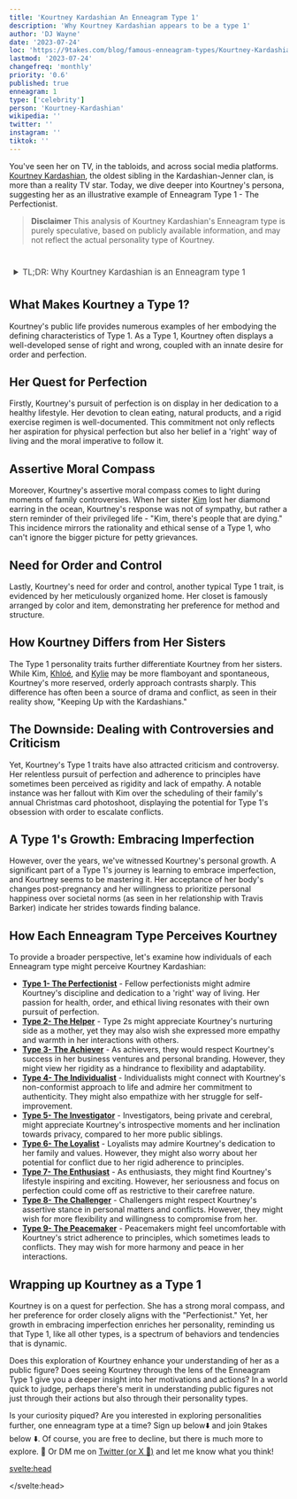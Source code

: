 ```yaml
---
title: 'Kourtney Kardashian An Enneagram Type 1'
description: 'Why Kourtney Kardashian appears to be a type 1'
author: 'DJ Wayne'
date: '2023-07-24'
loc: 'https://9takes.com/blog/famous-enneagram-types/Kourtney-Kardashian'
lastmod: '2023-07-24'
changefreq: 'monthly'
priority: '0.6'
published: true
enneagram: 1
type: ['celebrity']
person: 'Kourtney-Kardashian'
wikipedia: ''
twitter: ''
instagram: ''
tiktok: ''
---
```


<!-- // notes:  -->

<script>
	import  PopCard  from "../../../lib/components/atoms/PopCard.svelte";
</script>

<p class="firstLetter">You've seen her on TV, in the tabloids, and across social media platforms. <a class="external-link" target="_blank" rel="noopener noreferrer" href="https://en.wikipedia.org/wiki/Kourtney_Kardashian">Kourtney Kardashian</a>, the oldest sibling in the Kardashian-Jenner clan, is more than a reality TV star. Today, we dive deeper into Kourtney's persona, suggesting her as an illustrative example of Enneagram Type 1 - The Perfectionist.</p>

> **Disclaimer** This analysis of Kourtney Kardashian's Enneagram type is purely speculative, based on publicly available information, and may not reflect the actual personality type of Kourtney.

<div
	style="display: flex;
    justify-content: center;
    margin: 1rem 0;
	"
>
	<PopCard
		image={`/types/1s/${'Kourtney-Kardashian'}.webp`}
		showIcon={false}
		enneagramType="1"
		displayText="Kourtney Kardashian"
		subtext=""
	/>
</div>

<details>
<summary class="accordion">TL;DR: Why Kourtney Kardashian is an Enneagram type 1</summary>
<div class="panel">
<ul>
<li><b>Kourtney's Pursuit of Perfection:</b> Top of mind when thinking about Kourtney Kardashian is her unwavering dedication to health and organization. As an Enneagram Type 1, her commitment to a clean diet, natural products, and an orderly environment underlines her pursuit of an ideal lifestyle and moral rectitude.
</li>
<li><b>Inside Kourtney's World:</b> Delving into Kourtney's inner world, her daily decisions seem guided by a strong ethical compass and a desire for order. Whether it's making morally conscious choices in her business or methodically organizing her home, these actions reveal a mind driven by the need for perfection and righteousness.
</li>
<li><b>Controversy and Criticism:</b> Kourtney's Type 1 traits have not always been received positively. A notable instance was her conflict with sister Kim over scheduling their Christmas card photoshoot. This controversy showcases Type 1's potential rigidity and their core fear of being seen as corrupt or defective. An empathetic view may interpret Kourtney's actions as a strive for order amidst perceived chaos.
</li>
<li><b>Kourtney's Core Motivation:</b> Kourtney's actions can be traced back to her core Type 1 motivation: the pursuit of the 'right' way of living. Whether it's her business ventures, lifestyle choices, or even her handling of controversies, Kourtney seems driven by her aspiration for perfection and her belief in a moral imperative to follow it.
</li>
</ul>
  </div>
</details>

## What Makes Kourtney a Type 1?

Kourtney's public life provides numerous examples of her embodying the defining characteristics of Type 1. As a Type 1, Kourtney often displays a well-developed sense of right and wrong, coupled with an innate desire for order and perfection.

## Her Quest for Perfection

Firstly, Kourtney's pursuit of perfection is on display in her dedication to a healthy lifestyle. Her devotion to clean eating, natural products, and a rigid exercise regimen is well-documented. This commitment not only reflects her aspiration for physical perfection but also her belief in a 'right' way of living and the moral imperative to follow it.

## Assertive Moral Compass

Moreover, Kourtney's assertive moral compass comes to light during moments of family controversies. When her sister <a href="/blog/famous-enneagram-types/Kim-Kardashian">Kim</a> lost her diamond earring in the ocean, Kourtney's response was not of sympathy, but rather a stern reminder of their privileged life - "Kim, there's people that are dying." This incidence mirrors the rationality and ethical sense of a Type 1, who can't ignore the bigger picture for petty grievances.

## Need for Order and Control

Lastly, Kourtney's need for order and control, another typical Type 1 trait, is evidenced by her meticulously organized home. Her closet is famously arranged by color and item, demonstrating her preference for method and structure.

## How Kourtney Differs from Her Sisters

The Type 1 personality traits further differentiate Kourtney from her sisters. While Kim, <a href="/blog/famous-enneagram-types/Khloe-Kardashian">Khloé</a>, and <a href="/blog/famous-enneagram-types/Kylie-Jenner">Kylie</a> may be more flamboyant and spontaneous, Kourtney's more reserved, orderly approach contrasts sharply. This difference has often been a source of drama and conflict, as seen in their reality show, "Keeping Up with the Kardashians."

## The Downside: Dealing with Controversies and Criticism

Yet, Kourtney's Type 1 traits have also attracted criticism and controversy. Her relentless pursuit of perfection and adherence to principles have sometimes been perceived as rigidity and lack of empathy. A notable instance was her fallout with Kim over the scheduling of their family's annual Christmas card photoshoot, displaying the potential for Type 1's obsession with order to escalate conflicts.

## A Type 1's Growth: Embracing Imperfection

However, over the years, we've witnessed Kourtney's personal growth. A significant part of a Type 1's journey is learning to embrace imperfection, and Kourtney seems to be mastering it. Her acceptance of her body's changes post-pregnancy and her willingness to prioritize personal happiness over societal norms (as seen in her relationship with Travis Barker) indicate her strides towards finding balance.

## How Each Enneagram Type Perceives Kourtney

To provide a broader perspective, let's examine how individuals of each Enneagram type might perceive Kourtney Kardashian:

- **[Type 1- The Perfectionist](/blog/enneagram/enneagram-type-1)** - Fellow perfectionists might admire Kourtney's discipline and dedication to a 'right' way of living. Her passion for health, order, and ethical living resonates with their own pursuit of perfection.
- **[Type 2- The Helper](/blog/enneagram/enneagram-type-2)** - Type 2s might appreciate Kourtney's nurturing side as a mother, yet they may also wish she expressed more empathy and warmth in her interactions with others.
- **[Type 3- The Achiever](/blog/enneagram/enneagram-type-3)** - As achievers, they would respect Kourtney's success in her business ventures and personal branding. However, they might view her rigidity as a hindrance to flexibility and adaptability.
- **[Type 4- The Individualist](/blog/enneagram/enneagram-type-4)** - Individualists might connect with Kourtney's non-conformist approach to life and admire her commitment to authenticity. They might also empathize with her struggle for self-improvement.
- **[Type 5- The Investigator](/blog/enneagram/enneagram-type-5)** - Investigators, being private and cerebral, might appreciate Kourtney's introspective moments and her inclination towards privacy, compared to her more public siblings.
- **[Type 6- The Loyalist](/blog/enneagram/enneagram-type-6)** - Loyalists may admire Kourtney's dedication to her family and values. However, they might also worry about her potential for conflict due to her rigid adherence to principles.
- **[Type 7- The Enthusiast](/blog/enneagram/enneagram-type-7)** - As enthusiasts, they might find Kourtney's lifestyle inspiring and exciting. However, her seriousness and focus on perfection could come off as restrictive to their carefree nature.
- **[Type 8- The Challenger](/blog/enneagram/enneagram-type-8)** - Challengers might respect Kourtney's assertive stance in personal matters and conflicts. However, they might wish for more flexibility and willingness to compromise from her.
- **[Type 9- The Peacemaker](/blog/enneagram/enneagram-type-9)** - Peacemakers might feel uncomfortable with Kourtney's strict adherence to principles, which sometimes leads to conflicts. They may wish for more harmony and peace in her interactions.

## Wrapping up Kourtney as a Type 1

Kourtney is on a quest for perfection. She has a strong moral compass, and her preference for order closely aligns with the "Perfectionist." Yet, her growth in embracing imperfection enriches her personality, reminding us that Type 1, like all other types, is a spectrum of behaviors and tendencies that is dynamic.

Does this exploration of Kourtney enhance your understanding of her as a public figure? Does seeing Kourtney through the lens of the Enneagram Type 1 give you a deeper insight into her motivations and actions? In a world quick to judge, perhaps there's merit in understanding public figures not just through their actions but also through their personality types.

Is your curiosity piqued? Are you interested in exploring personalities further, one enneagram type at a time? Sign up below⬇️ and join 9takes below ⬇️. Of course, you are free to decline, but there is much more to explore. 🚀 Or DM me on <a class="external-link" target="_blank" rel="noopener noreferrer" href="https://twitter.com/djwayne3" >Twitter (or X 🤷)</a> and let me know what you think!

<svelte:head>

<script type="application/ld+json">
  {
  "@context": "http://schema.org",
  "@graph": [
    {
      "@type": "Article",
      "articleBody": "This article explores the personality traits of Kourtney Kardashian from the perspective of the Enneagram Type 1. Known for her meticulousness, drive for perfection, and strong principles, Kourtney embodies many characteristics of Type 1 personalities. The article discusses various facets of Kourtney's life that demonstrate her Type 1 characteristics, including her dedicated parenting, health-focused lifestyle, and controversial moments.",
      "creator" : ["DJ Wayne"],
      "author": {
        "@type": "Person",
        "name": "DJ Wayne",
        "sameAs": ["https://www.instagram.com/djwayne3/", "https://www.youtube.com/@djwayne3", "https://www.linkedin.com/in/davidtwayne/", "https://twitter.com/djwayne3"
        ]
      },
      "dateModified": {
        "@type": "Date",
        "@value": "2023-07-24"
      },
      "datePublished": {
        "@type": "Date",
        "@value": "2023-07-24"
      },
      "description": "This blog post examines the reasons why Kourtney Kardashian might be an Enneagram Type 1. It focuses on her personality traits, her motivations, her inner world, controversies she's faced, and how these elements might be related to the core attributes of a Type 1.",
      "headline": "Unraveling Kourtney Kardashian: An Insight Into Her Enneagram Type 1 Personality",
      "image": {
        "@type": "ImageObject",
        "height": 900,
        "url": "https://9takes.com/types/1s/Kourtney-Kardashian.webp",
        "width": 900
      },
      "mainEntityOfPage": {
        "@id": "https://9takes.com/blog/famous-enneagram-types/Kourtney-Kardashian",
        "@type": "WebPage"
      },
      "mentions": {
        "@type": "Person",
        "name": "Kourtney Kardashian",
        "sameAs": ["https://en.wikipedia.org/wiki/Kourtney_Kardashian", "https://twitter.com/kourtneykardash", "https://www.instagram.com/kourtneykardash/", "https://www.tiktok.com/@kourtneykardashian"]
      },
      "publisher": {
        "@type": "Organization",
        "sameAs": ["https://www.instagram.com/9takesdotcom/", "https://twitter.com/9takesdotcom"],
        "logo": {
          "@type": "ImageObject",
          "height": 60,
          "url": "https://9takes.com/brand/darkRubix.png",
          "width": 600
        },
        "name": "9takes"
      }
    },
    {
      "@type": "FAQPage",
      "mainEntity": [
        {
          "@type": "Question",
          "acceptedAnswer": {
            "@type": "Answer",
            "text": "Kourtney Kardashian exhibits many characteristics associated with Enneagram Type 1 personalities. This includes her meticulousness, adherence to strong principles, and striving for perfection. These characteristics are deeply rooted in her desire to live in accordance with her values, which is a core motivation for Type 1 individuals."
          },
          "name": "Why is Kourtney Kardashian considered an Enneagram Type 1?"
        },
        {
          "@type": "Question",
          "acceptedAnswer": {
            "@type": "Answer",
            "text": "Kourtney's dedication to her children, her focus on a healthy lifestyle, and her ability to stand by her principles in the face of controversy are all indicative of her Type 1 personality. Moreover, her constant pursuit of perfection and her commitment to her personal values also reflect the strengths and growth potential of Type 1 individuals."
          },
          "name": "What are some examples of Kourtney Kardashian's Type 1 characteristics?"
        },
        {
          "@type": "Question",
          "acceptedAnswer": {
            "@type": "Answer",
            "text": "Kourtney Kardashian is well-known for her meticulous and principled personality. She is dedicated, health-conscious, and often upholds her principles steadfastly. However, these descriptions are based on public perception and her portrayed image in the media. To know her exact personality, one would have to know her personally."
          },
          "name": "What is Kourtney Kardashian's personality?"
        },
        {
          "@type": "Question",
          "acceptedAnswer": {
            "@type": "Answer",
            "text": "Kourtney Kardashian is an Enneagram type 1, also known as The Perfectionist. This Enneagram type is principled, purposeful, and self-controlled, often motivated by a desire to live the right way and avoid fault or blame. Please note that this information is based on public information and not directly confirmed by Kourtney Kardashian herself."
          },
          "name": "What is Kourtney Kardashian's Enneagram type?"
        }
      ]
    }
  ]
}
</script>

</svelte:head>

<style lang="scss">
article {
    border: 1px solid #52616b;
    margin-top: 1rem;
    padding: 1rem;
    border-radius: 5px;
  }
  .accordion {
    color: #444;
    cursor: pointer;
    padding: 0.5rem;
    border: none;
    text-align: left;
    outline: none;
    font-size: 15px;
    transition: 0.4s;
  }

  .accordion:hover {
    background-color: var(--color-theme-purple-v);
    color: var(--color-theme-purple);
  }

  

  .panel {
    padding: 18px;
    background-color: var(--color-bg-0, white);
    overflow: hidden;

  }
</style>
